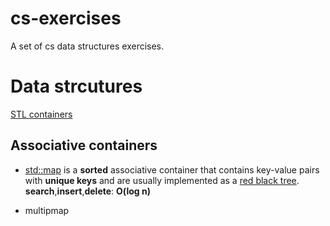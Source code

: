 # cs-exercises
A set of cs data structures exercises.

# Data strcutures
[STL containers](http://www.cplusplus.com/reference/stl/)


## Associative containers

* [std::map](http://en.cppreference.com/w/cpp/container/map)  is a **sorted** associative container that contains key-value pairs with **unique keys** and are usually implemented as a [red black tree](https://en.wikipedia.org/wiki/Red%E2%80%93black_tree).
  **search**,**insert**,**delete**: **O(log n)**

* multipmap

